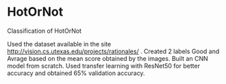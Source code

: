 # HotOrNot
Classification of HotOrNot

Used the dataset available in the site http://vision.cs.utexas.edu/projects/rationales/ .
Created 2 labels Good and Avrage based on the mean score obtained by the images.
Built an CNN model from scratch.
Used transfer learning with ResNet50 for better accuracy and obtained 65% validation accuracy.

